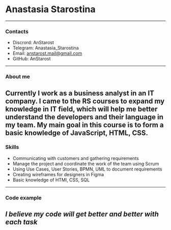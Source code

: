 # Anastasia Starostina
---------------------
### Contacts
* Discrord: AnStarost
* Telegram: Anastasia_Starostina 
* Email: anstarost.mail@gmail.com
* GitHub: AnStarost
---------------------
### About me
Currently I work as a business analyst in an IT company. I came to the RS courses to expand my knowledge in IT field, which will help me better understand the developers and their language in my team. My main goal in this course is to form a basic knowledge of JavaScript, HTML, CSS.
---------------------
### Skills
* Communicating with customers and gathering requirements
* Manage the project and coordinate the work of the team using Scrum
* Using Use Cases, User Stories, BPMN, UML to document requirements
* Creating wireframes for designers in Figma
* Basic knowledge of HTMl, CSS, SQL
--------------------------
### Code example
*I believe my code will get better and better with each task*
-----------------------------
